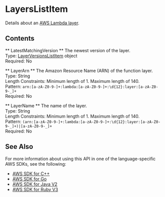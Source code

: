 # LayersListItem<a name="API_LayersListItem"></a>

Details about an [AWS Lambda layer](https://docs.aws.amazon.com/lambda/latest/dg/configuration-layers.html)\.

## Contents<a name="API_LayersListItem_Contents"></a>

 ** LatestMatchingVersion **   <a name="SSS-Type-LayersListItem-LatestMatchingVersion"></a>
The newest version of the layer\.  
Type: [LayerVersionsListItem](API_LayerVersionsListItem.md) object  
Required: No

 ** LayerArn **   <a name="SSS-Type-LayersListItem-LayerArn"></a>
The Amazon Resource Name \(ARN\) of the function layer\.  
Type: String  
Length Constraints: Minimum length of 1\. Maximum length of 140\.  
Pattern: `arn:[a-zA-Z0-9-]+:lambda:[a-zA-Z0-9-]+:\d{12}:layer:[a-zA-Z0-9-_]+`   
Required: No

 ** LayerName **   <a name="SSS-Type-LayersListItem-LayerName"></a>
The name of the layer\.  
Type: String  
Length Constraints: Minimum length of 1\. Maximum length of 140\.  
Pattern: `(arn:[a-zA-Z0-9-]+:lambda:[a-zA-Z0-9-]+:\d{12}:layer:[a-zA-Z0-9-_]+)|[a-zA-Z0-9-_]+`   
Required: No

## See Also<a name="API_LayersListItem_SeeAlso"></a>

For more information about using this API in one of the language\-specific AWS SDKs, see the following:
+  [AWS SDK for C\+\+](https://docs.aws.amazon.com/goto/SdkForCpp/lambda-2015-03-31/LayersListItem) 
+  [AWS SDK for Go](https://docs.aws.amazon.com/goto/SdkForGoV1/lambda-2015-03-31/LayersListItem) 
+  [AWS SDK for Java V2](https://docs.aws.amazon.com/goto/SdkForJavaV2/lambda-2015-03-31/LayersListItem) 
+  [AWS SDK for Ruby V3](https://docs.aws.amazon.com/goto/SdkForRubyV3/lambda-2015-03-31/LayersListItem) 